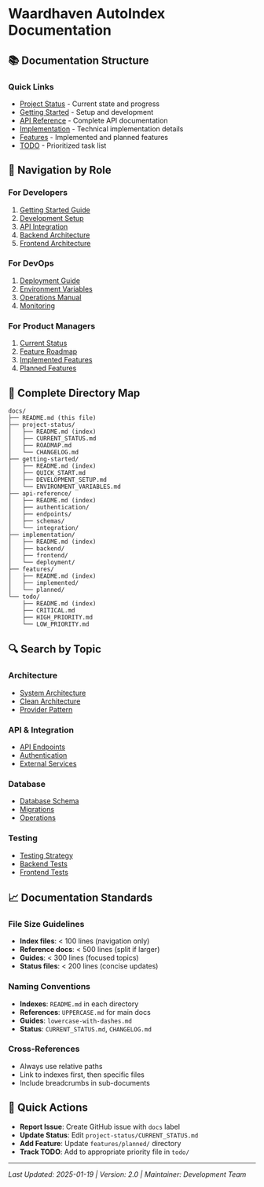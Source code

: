 # Waardhaven AutoIndex Documentation

## 📚 Documentation Structure

### Quick Links
- [Project Status](project-status/README.md) - Current state and progress
- [Getting Started](getting-started/README.md) - Setup and development
- [API Reference](api-reference/README.md) - Complete API documentation
- [Implementation](implementation/README.md) - Technical implementation details
- [Features](features/README.md) - Implemented and planned features
- [TODO](todo/README.md) - Prioritized task list

## 🎯 Navigation by Role

### For Developers
1. [Getting Started Guide](getting-started/QUICK_START.md)
2. [Development Setup](getting-started/DEVELOPMENT_SETUP.md)
3. [API Integration](api-reference/README.md)
4. [Backend Architecture](implementation/backend/README.md)
5. [Frontend Architecture](implementation/frontend/README.md)

### For DevOps
1. [Deployment Guide](implementation/deployment/README.md)
2. [Environment Variables](getting-started/ENVIRONMENT_VARIABLES.md)
3. [Operations Manual](implementation/backend/operations/README.md)
4. [Monitoring](implementation/deployment/monitoring.md)

### For Product Managers
1. [Current Status](project-status/CURRENT_STATUS.md)
2. [Feature Roadmap](project-status/ROADMAP.md)
3. [Implemented Features](features/implemented/README.md)
4. [Planned Features](features/planned/README.md)

## 📂 Complete Directory Map

```
docs/
├── README.md (this file)
├── project-status/
│   ├── README.md (index)
│   ├── CURRENT_STATUS.md
│   ├── ROADMAP.md
│   └── CHANGELOG.md
├── getting-started/
│   ├── README.md (index)
│   ├── QUICK_START.md
│   ├── DEVELOPMENT_SETUP.md
│   └── ENVIRONMENT_VARIABLES.md
├── api-reference/
│   ├── README.md (index)
│   ├── authentication/
│   ├── endpoints/
│   ├── schemas/
│   └── integration/
├── implementation/
│   ├── README.md (index)
│   ├── backend/
│   ├── frontend/
│   └── deployment/
├── features/
│   ├── README.md (index)
│   ├── implemented/
│   └── planned/
└── todo/
    ├── README.md (index)
    ├── CRITICAL.md
    ├── HIGH_PRIORITY.md
    └── LOW_PRIORITY.md
```

## 🔍 Search by Topic

### Architecture
- [System Architecture](implementation/backend/architecture/SYSTEM_ARCHITECTURE.md)
- [Clean Architecture](implementation/frontend/architecture/CLEAN_ARCHITECTURE.md)
- [Provider Pattern](implementation/backend/providers/README.md)

### API & Integration
- [API Endpoints](api-reference/endpoints/README.md)
- [Authentication](api-reference/authentication/README.md)
- [External Services](implementation/backend/providers/README.md)

### Database
- [Database Schema](implementation/backend/database/SCHEMA.md)
- [Migrations](implementation/backend/operations/MIGRATIONS.md)
- [Operations](implementation/backend/operations/README.md)

### Testing
- [Testing Strategy](implementation/testing/README.md)
- [Backend Tests](implementation/backend/testing/README.md)
- [Frontend Tests](implementation/frontend/testing/README.md)

## 📈 Documentation Standards

### File Size Guidelines
- **Index files**: < 100 lines (navigation only)
- **Reference docs**: < 500 lines (split if larger)
- **Guides**: < 300 lines (focused topics)
- **Status files**: < 200 lines (concise updates)

### Naming Conventions
- **Indexes**: `README.md` in each directory
- **References**: `UPPERCASE.md` for main docs
- **Guides**: `lowercase-with-dashes.md`
- **Status**: `CURRENT_STATUS.md`, `CHANGELOG.md`

### Cross-References
- Always use relative paths
- Link to indexes first, then specific files
- Include breadcrumbs in sub-documents

## 🚀 Quick Actions

- **Report Issue**: Create GitHub issue with `docs` label
- **Update Status**: Edit `project-status/CURRENT_STATUS.md`
- **Add Feature**: Update `features/planned/` directory
- **Track TODO**: Add to appropriate priority file in `todo/`

---
*Last Updated: 2025-01-19 | Version: 2.0 | Maintainer: Development Team*